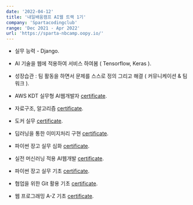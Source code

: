 ```yaml
---
date: '2022-04-12'
title: '내일배움캠프 AI웹 트랙 1기'
company: 'Spartacodingclub'
range: 'Dec 2021 - Apr 2022'
url: 'https://sparta-nbcamp.oopy.io/'
---
```


- 실무 능력 - Django.

- AI 기술을 웹에 적용하여 서비스 하여봄 ( Tensorflow, Keras ).

- 성장습관 : 팀 활동을 하면서 문제를 스스로 정의 그리고 해결 ( 커뮤니케이션 & 팀워크 ).

- AWS KDT 실무형 AI웹개발자 [certificate](https://s3.ap-northeast-2.amazonaws.com/materials.spartacodingclub.kr/cert/img/new_cert_61efced7580eabf20991fed6_6141d4a3d5bf848d36b7b144.jpg).

- 자료구조, 알고리즘 [certificate](https://s3.ap-northeast-2.amazonaws.com/materials.spartacodingclub.kr/cert/img/new_cert_61b5a96a610c28d08105f5f7_6141d4a3d5bf848d36b7b144.jpg).

- 도커 실무 [certificate](https://s3.ap-northeast-2.amazonaws.com/materials.spartacodingclub.kr/cert/img/new_cert_6214577a0cfd5cab2f711dfd_6141d4a3d5bf848d36b7b144.jpg).

- 딥러닝을 통한 이미지처리 구현 [certificate](https://s3.ap-northeast-2.amazonaws.com/materials.spartacodingclub.kr/cert/img/new_cert_620b77e414c8c674360a97c8_6141d4a3d5bf848d36b7b144.jpg).

- 파이썬 장고 실무 심화 [certificate](https://s3.ap-northeast-2.amazonaws.com/materials.spartacodingclub.kr/cert/img/new_cert_62036067f6f5644d56966507_6141d4a3d5bf848d36b7b144.jpg).

- 실전 머신러닝 적용 AI웹개발 [certificate](https://s3.ap-northeast-2.amazonaws.com/materials.spartacodingclub.kr/cert/img/61c8ee15fc740a7b2e2151e2_6141d4a3d5bf848d36b7b144.jpg).

- 파이썬 장고 실무 기초 [certificate](https://s3.ap-northeast-2.amazonaws.com/materials.spartacodingclub.kr/cert/img/new_cert_62036067f6f5644d56966507_6141d4a3d5bf848d36b7b144.jpg).

- 협업을 위한 Git 활용 기초 [certificate](https://s3.ap-northeast-2.amazonaws.com/materials.spartacodingclub.kr/cert/img/61c8ee15fc740a7b2e2151ab_6141d4a3d5bf848d36b7b144.jpg).

- 웹 프로그래밍 A-Z 기초 [certificate](https://s3.ap-northeast-2.amazonaws.com/materials.spartacodingclub.kr/cert/img/61b5a969610c28d08105f59b_6141d4a3d5bf848d36b7b144.jpg).

